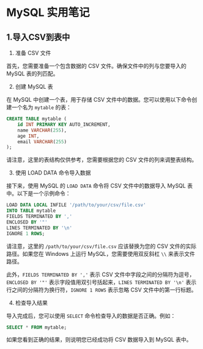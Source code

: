 # MySQL 实用笔记

## 1.导入CSV到表中

1. 准备 CSV 文件

首先，您需要准备一个包含数据的 CSV 文件。确保文件中的列与您要导入的 MySQL 表的列匹配。

2. 创建 MySQL 表

在 MySQL 中创建一个表，用于存储 CSV 文件中的数据。您可以使用以下命令创建一个名为 `mytable` 的表：

```sql
CREATE TABLE mytable (
    id INT PRIMARY KEY AUTO_INCREMENT,
    name VARCHAR(255),
    age INT,
    email VARCHAR(255)
);
```

请注意，这里的表结构仅供参考，您需要根据您的 CSV 文件的列来调整表结构。

3. 使用 LOAD DATA 命令导入数据

接下来，使用 MySQL 的 `LOAD DATA` 命令将 CSV 文件中的数据导入 MySQL 表中。以下是一个示例命令：

```sql
LOAD DATA LOCAL INFILE '/path/to/your/csv/file.csv'
INTO TABLE mytable
FIELDS TERMINATED BY ','
ENCLOSED BY '"'
LINES TERMINATED BY '\n'
IGNORE 1 ROWS;
```

请注意，这里的 `/path/to/your/csv/file.csv` 应该替换为您的 CSV 文件的实际路径。如果您在 Windows 上运行 MySQL，您需要使用双反斜杠 `\\` 来表示文件路径。

此外，`FIELDS TERMINATED BY ','` 表示 CSV 文件中字段之间的分隔符为逗号，`ENCLOSED BY '"'` 表示字段值用双引号括起来，`LINES TERMINATED BY '\n'` 表示行之间的分隔符为换行符，`IGNORE 1 ROWS` 表示忽略 CSV 文件中的第一行标题。

4. 检查导入结果

导入完成后，您可以使用 `SELECT` 命令检查导入的数据是否正确。例如：

```sql
SELECT * FROM mytable;
```

如果您看到正确的结果，则说明您已经成功将 CSV 数据导入到 MySQL 表中。